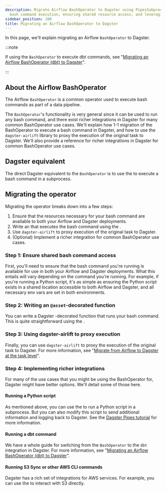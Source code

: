 ```yaml
---
description: Migrate Airflow BashOperator to Dagster using PipesSubprocessClient for
  bash command execution, ensuring shared resource access, and leveraging dagster-airlift
sidebar_position: 100
title: Migrating an Airflow BashOperator to Dagster
---
```

In this page, we'll explain migrating an Airflow `BashOperator` to Dagster.

:::note

If using the `BashOperator` to execute dbt commands, see "[Migrating an Airflow BashOperator (dbt) to Dagster](/guides/migrate/airflow-to-dagster/airflow-operator-migration/bash-operator-dbt)".

:::

## About the Airflow BashOperator

The Airflow `BashOperator` is a common operator used to execute bash commands as part of a data pipeline.

<CodeExample path="docs_snippets/docs_snippets/integrations/airlift/operator_migration/bash_operator_general.py" />

The `BashOperator`'s functionality is very general since it can be used to run any bash command, and there exist richer integrations in Dagster for many common BashOperator use cases. We'll explain how 1-1 migration of the BashOperator to execute a bash command in Dagster, and how to use the `dagster-airlift` library to proxy the execution of the original task to Dagster. We'll also provide a reference for richer integrations in Dagster for common BashOperator use cases.

## Dagster equivalent

The direct Dagster equivalent to the `BashOperator` is to use the <PyObject section="pipes" object="PipesSubprocessClient" module="dagster"/> to execute a bash command in a subprocess.

## Migrating the operator

Migrating the operator breaks down into a few steps:

1. Ensure that the resources necessary for your bash command are available to both your Airflow and Dagster deployments.
2. Write an <PyObject section="assets" object="asset" module="dagster"/> that executes the bash command using the <PyObject section="pipes" object="PipesSubprocessClient" module="dagster"/>.
3. Use `dagster-airlift` to proxy execution of the original task to Dagster.
4. (Optional) Implement a richer integration for common BashOperator use cases.

### Step 1: Ensure shared bash command access

First, you'll need to ensure that the bash command you're running is available for use in both your Airflow and Dagster deployments. What this entails will vary depending on the command you're running. For example, if you're running a Python script, it's as simple as ensuring the Python script exists in a shared location accessible to both Airflow and Dagster, and all necessary env vars are set in both environments.

### Step 2: Writing an `@asset`-decorated function

You can write a Dagster <PyObject section="assets" object="asset" module="dagster"/>-decorated function that runs your bash command. This is quite straightforward using the <PyObject section="pipes" object="PipesSubprocessClient" module="dagster"/>.

<CodeExample path="docs_snippets/docs_snippets/integrations/airlift/operator_migration/using_pipes_subprocess.py" />

### Step 3: Using dagster-airlift to proxy execution

Finally, you can use `dagster-airlift` to proxy the execution of the original task to Dagster. For more information, see "[Migrate from Airflow to Dagster at the task level](../task-level-migration/)".

### Step 4: Implementing richer integrations

For many of the use cases that you might be using the BashOperator for, Dagster might have better options. We'll detail some of those here.

#### Running a Python script

As mentioned above, you can use the <PyObject section="pipes" object="PipesSubprocessClient" module="dagster"/> to run a Python script in a subprocess. But you can also modify this script to send additional information and logging back to Dagster. See the [Dagster Pipes tutorial](/guides/build/external-pipelines/) for more information.

#### Running a dbt command

We have a whole guide for switching from the `BashOperator` to the `dbt` integration in Dagster. For more information, see "[Migrating an Airflow BashOperator (dbt) to Dagster](/guides/migrate/airflow-to-dagster/airflow-operator-migration/bash-operator-dbt)".

#### Running S3 Sync or other AWS CLI commands

Dagster has a rich set of integrations for AWS services. For example, you can use the <PyObject section="libraries" object="s3.S3Resource" module="dagster_aws"/> to interact with S3 directly.
